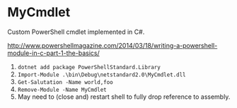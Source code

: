 # MyCmdlet
Custom PowerShell cmdlet implemented in C#.

http://www.powershellmagazine.com/2014/03/18/writing-a-powershell-module-in-c-part-1-the-basics/

1. `dotnet add package PowerShellStandard.Library`
1. `Import-Module .\bin\Debug\netstandard2.0\MyCmdlet.dll`
1. `Get-Salutation -Name world,foo`
1. `Remove-Module -Name MyCmdlet`
1. May need to (close and) restart shell to fully drop reference to assembly.
